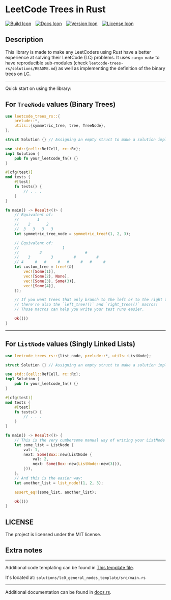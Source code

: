 # LeetCode Trees in Rust

[![Build Icon]][Build Status]&emsp;[![Docs Icon]][Docs]&emsp;[![Version Icon]][Crate]&emsp;[![License Icon]][LICENSE]

[Build Icon]: https://img.shields.io/github/actions/workflow/status/1kill2steal/leetcode-trees-rs/rust.yml?branch=main
[Build Status]: https://github.com/1kill2steal/leetcode-trees-rs/actions?query=branch%3Amaster
[Docs Icon]: https://docs.rs/leetcode-trees-rs/badge.svg
[Docs]: https://docs.rs/leetcode-trees-rs/latest/leetcode_trees_rs/
[Version Icon]: https://img.shields.io/crates/v/leetcode-trees-rs.svg
[Crate]: https://crates.io/crates/leetcode-trees-rs
[License Icon]: https://img.shields.io/badge/license-MIT-blue.svg
[LICENSE]: LICENSE

## Description

This library is made to make any LeetCoders using Rust have a better experience
at solving their LeetCode (LC) problems. It uses `cargo make` to have
reproducible sub-modules (check `leetcode-trees-rs/solutions/README.md`) as
well as implementing the definition of the binary trees on LC.

---

Quick start on using the library:

## For `TreeNode` values (Binary Trees)

```rust
use leetcode_trees_rs::{
    prelude::*,
    utils::{symmetric_tree, tree, TreeNode},
};

struct Solution {} // Assigning an empty struct to make a solution impl block.

use std::{cell::RefCell, rc::Rc};
impl Solution {
    pub fn your_leetcode_fn() {}
}

#[cfg(test)]
mod tests {
    #[test]
    fn tests() {
        // . . .
    }
}

fn main() -> Result<()> {
    // Equivalent of:
    //        1
    //    2       2
    //  3   3   3   3
    let symmetric_tree_node = symmetric_tree!(1, 2, 3);

    // Equivalent of:
    //                   1
    //         2                   #
    //    3         3         #         #
    // 4     #   #     #   #     #   #     #
    let custom_tree = tree!(&[
        vec![Some(1)],
        vec![Some(2), None],
        vec![Some(3), Some(3)],
        vec![Some(4)],
    ]);

    // If you want trees that only branch to the left or to the right then
    // there're also the `left_tree!()` and `right_tree!()` macros!
    // Those macros can help you write your test runs easier.

    Ok(())
}
```

---

## For `ListNode` values (Singly Linked Lists)

```rust
use leetcode_trees_rs::{list_node, prelude::*, utils::ListNode};

struct Solution {} // Assigning an empty struct to make a solution impl block.

use std::{cell::RefCell, rc::Rc};
impl Solution {
    pub fn your_leetcode_fn() {}
}

#[cfg(test)]
mod tests {
    #[test]
    fn tests() {
        // . . .
    }
}

fn main() -> Result<()> {
    // This is the very cumbersome manual way of writing your ListNode structs.
    let some_list = ListNode {
        val: 1,
        next: Some(Box::new(ListNode {
            val: 2,
            next: Some(Box::new(ListNode::new(3))),
        })),
    };
    // And this is the easier way:
    let another_list = list_node!(1, 2, 3);

    assert_eq!(some_list, another_list);

    Ok(())
}
```

## LICENSE

The project is licensed under the MIT license.

## Extra notes

---

Additional code templating can be found in [This template file](https://github.com/1Kill2Steal/leetcode-trees-rs/blob/main/solutions/lc0_general_nodes_template/src/main.rs).

It's located at: `solutions/lc0_general_nodes_template/src/main.rs`

---

Additional documentation can be found in [docs.rs](https://docs.rs/leetcode-trees-rs/latest/leetcode_trees_rs/).
